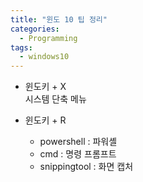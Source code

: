 ```yaml
---
title: "윈도 10 팁 정리"
categories:
  - Programming
tags:
  - windows10
---
```



* 윈도키 + X
<br>시스템 단축 메뉴


* 윈도키 + R
  * powershell : 파워셸
  * cmd : 명령 프롬프트
  * snippingtool : 화면 캡처
